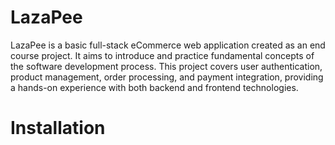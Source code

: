 # LazaPee

LazaPee is a basic full-stack eCommerce web application created as an end course project. It aims to introduce and practice fundamental concepts of the software development process. This project covers user authentication, product management, order processing, and payment integration, providing a hands-on experience with both backend and frontend technologies.

# Installation
